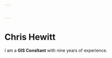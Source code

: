 ```yaml
---


---
```


<h1 id="chris-hewitt">Chris Hewitt</h1>
<p>I am a <strong>GIS Consltant</strong> with nine years of experience.</p>

